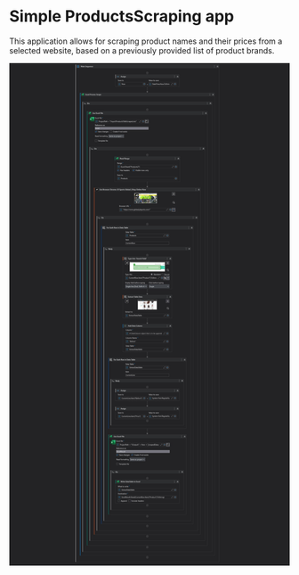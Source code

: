# Simple ProductsScraping app

This application allows for scraping product names and their prices from a selected website, based on a previously provided list of product brands.

![](assets/Main.jpg)
